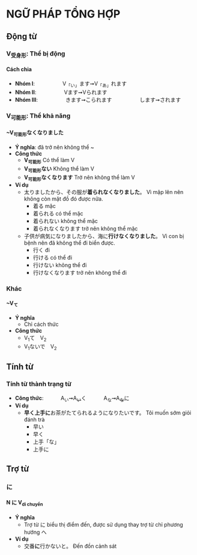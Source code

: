 # NGỮ PHÁP TỔNG HỢP
## Động từ
### V<sub>受身形</sub>: Thể bị động
#### Cách chia
- **Nhóm I**:
　　　　　V<sub>「い」</sub>ます➞V<sub>「あ」</sub>れます
- **Nhóm II**:
　　　　　Vます➞Vられます
- **Nhóm III**: 
　　　　　きます➞こられます
　　　　　します➞されます
### V<sub>可能形</sub>: Thể khả năng
#### ~V<sub>可能形</sub>なくなりました
- **Ý nghĩa**: đã trở nên không thể ~
- **Công thức**
  - **V<sub>可能形</sub>**
  Có thể làm V
  - **V<sub>可能形</sub>ない**
  Không thể làm V
  - **V<sub>可能形</sub>なくなります**
  Trở nên không thể làm V
- **Ví dụ**
  - 太りましたから、その服が**着られなくなりました**。
  Vì mập lên nên không còn mặt đồ đó được nữa.
    - 着る
    mặc
    - 着られる
    có thể mặc
    - 着られない
    không thể mặc
    - 着られなくなります
    trở nên không thể mặc
  - 子供が病気になりましたから、海に**行けなくなりました**。
  Vì con bị bệnh nên đã không thể đi biển được.
    - 行く
    đi
    - 行ける
    có thể đi
    - 行けない
    không thể đi
    - 行けなくなります
    trở nên không thể đi
### Khác
#### ~V<sub>て</sub>
- **Ý nghĩa**
  - Chỉ cách thức
- **Công thức**
  - V<sub>1</sub>て　V<sub>2</sub>
  - V<sub>1</sub>ないで　V<sub>2</sub>
## Tính từ
### Tính từ thành trạng từ
- **Công thức**: 
　　　A<sub>い</sub>➞A<sub><del>い</del></sub>く
　　　A<sub>な</sub>➞A<sub><del>な</del></sub>に
- **Ví dụ**
  - **早く上手に**お茶がたてられるようになりたいです。
  Tôi muốn sớm giỏi đánh trà
    - 早い
    - 早く
    - 上手「な」
    - 上手に
## Trợ từ
### に
#### N **に** V<sub>di chuyển</sub>
- **Ý nghĩa**
  - Trợ từ に biểu thị điểm đến,
được sử dụng thay trợ từ chỉ phương hướng へ 
- **Ví dụ**
  - 交番**に**行かないと。
  Đến đồn cảnh sát


